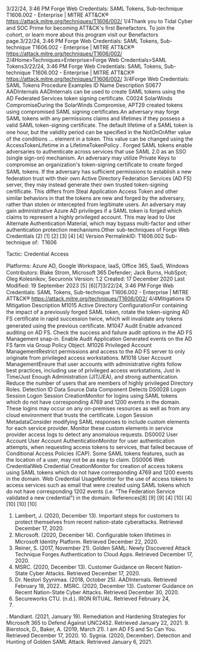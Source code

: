 3/22/24, 3:46 PM Forge Web Credentials: SAML Tokens, Sub-technique T1606.002 - Enterprise | MITRE ATT&CK®
https://attack.mitre.org/techniques/T1606/002/ 1/4Thank you to Tidal Cyber and SOC Prime for becoming ATT&CK's ﬁrst Benefactors. To join the cohort, or learn more about this program visit our
Benefactors page.3/22/24, 3:46 PM Forge Web Credentials: SAML Tokens, Sub-technique T1606.002 - Enterprise | MITRE ATT&CK®
https://attack.mitre.org/techniques/T1606/002/ 2/4Home>Techniques>Enterprise>Forge Web Credentials>SAML Tokens3/22/24, 3:46 PM Forge Web Credentials: SAML Tokens, Sub-technique T1606.002 - Enterprise | MITRE ATT&CK®
https://attack.mitre.org/techniques/T1606/002/ 3/4Forge Web Credentials: SAML Tokens
Procedure Examples
ID Name Description
S0677 AADInternals AADInternals can be used to create SAML tokens using the AD Federated Services token signing
certiﬁcate.
C0024 SolarWinds
CompromiseDuring the SolarWinds Compromise, APT29 created tokens using compromised SAML signing
certiﬁcates.An adversary may forge SAML tokens with any permissions claims and lifetimes if they possess a valid SAML token-signing certiﬁcate.
The default lifetime of a SAML token is one hour, but the validity period can be speciﬁed in the NotOnOrAfter value of the conditions ...
element in a token. This value can be changed using the AccessTokenLifetime in a LifetimeTokenPolicy . Forged SAML tokens enable
adversaries to authenticate across services that use SAML 2.0 as an SSO (single sign-on) mechanism.
An adversary may utilize Private Keys to compromise an organization's token-signing certiﬁcate to create forged SAML tokens. If the
adversary has suﬃcient permissions to establish a new federation trust with their own Active Directory Federation Services (AD FS) server,
they may instead generate their own trusted token-signing certiﬁcate. This differs from Steal Application Access Token and other similar
behaviors in that the tokens are new and forged by the adversary, rather than stolen or intercepted from legitimate users.
An adversary may gain administrative Azure AD privileges if a SAML token is forged which claims to represent a highly privileged account.
This may lead to Use Alternate Authentication Material, which may bypass multi-factor and other authentication protection mechanisms.Other sub-techniques of Forge Web Credentials (2)
[1]
[2]
[3]
[4]
[4]
Version PermalinkID: T1606.002
Sub-technique of:  T1606

Tactic: Credential Access

Platforms: Azure AD, Google Workspace, IaaS, Oﬃce 365, SaaS, Windows
Contributors: Blake Strom, Microsoft 365 Defender; Jack Burns, HubSpot; Oleg Kolesnikov, Securonix
Version: 1.2
Created: 17 December 2020
Last Modiﬁed: 19 September 2023
[5]
[6][7]3/22/24, 3:46 PM Forge Web Credentials: SAML Tokens, Sub-technique T1606.002 - Enterprise | MITRE ATT&CK®
https://attack.mitre.org/techniques/T1606/002/ 4/4Mitigations
ID Mitigation Description
M1015 Active Directory
ConﬁgurationFor containing the impact of a previously forged SAML token, rotate the token-signing AD FS certiﬁcate
in rapid succession twice, which will invalidate any tokens generated using the previous certiﬁcate.
M1047 Audit Enable advanced auditing on AD FS. Check the success and failure audit options in the AD FS
Management snap-in. Enable Audit Application Generated events on the AD FS farm via Group Policy
Object.
M1026 Privileged Account
ManagementRestrict permissions and access to the AD FS server to only originate from privileged access
workstations.
M1018 User Account
ManagementEnsure that user accounts with administrative rights follow best practices, including use of privileged
access workstations, Just in Time/Just Enough Administration (JIT/JEA), and strong authentication.
Reduce the number of users that are members of highly privileged Directory Roles.
Detection
ID Data Source Data Component Detects
DS0028 Logon Session Logon Session
CreationMonitor for logins using SAML tokens which do not have corresponding 4769 and
1200 events in the domain. These logins may occur on any on-premises resources
as well as from any cloud environment that trusts the certiﬁcate.
Logon Session
MetadataConsider modifying SAML responses to include custom elements for each service
provider. Monitor these custom elements in service provider access logs to detect any
anomalous requests.
DS0002 User Account User Account
AuthenticationMonitor for user authentication attempts, when requesting access tokens to services,
that failed because of Conditional Access Policies (CAP). Some SAML tokens
features, such as the location of a user, may not be as easy to claim.
DS0006 Web CredentialWeb Credential
CreationMonitor for creation of access tokens using SAML tokens which do not have
corresponding 4769 and 1200 events in the domain.
Web Credential
UsageMonitor for the use of access tokens to access services such as email that were
created using SAML tokens which do not have corresponding 1202 events (i.e. "The
Federation Service validated a new credential") in the domain.
References[8]
[9]
[9]
[4]
[10]
[4]
[10]
[10]
[10]
1. Lambert, J. (2020, December 13). Important steps for
customers to protect themselves from recent nation-state
cyberattacks. Retrieved December 17, 2020.
2. Microsoft. (2020, December 14). Conﬁgurable token lifetimes
in Microsoft Identity Platform. Retrieved December 22, 2020.
3. Reiner, S. (2017, November 21). Golden SAML: Newly
Discovered Attack Technique Forges Authentication to Cloud
Apps. Retrieved December 17, 2020.
4. MSRC. (2020, December 13). Customer Guidance on Recent
Nation-State Cyber Attacks. Retrieved December 17, 2020.
5. Dr. Nestori Syynimaa. (2018, October 25). AADInternals.
Retrieved February 18, 2022.. MSRC. (2020, December 13). Customer Guidance on Recent
Nation-State Cyber Attacks. Retrieved December 30, 2020.
7. Secureworks CTU. (n.d.). IRON RITUAL. Retrieved February 24,
2022.
. Mandiant. (2021, January 19). Remediation and Hardening
Strategies for Microsoft 365 to Defend Against UNC2452.
Retrieved January 22, 2021.
9. Bierstock, D., Baker, A. (2019, March 21). I am AD FS and So
Can You. Retrieved December 17, 2020.
10. Sygnia. (2020, December). Detection and Hunting of Golden
SAML Attack. Retrieved January 6, 2021.